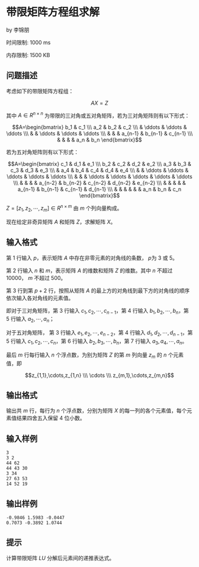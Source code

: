 # 带限矩阵方程组求解

by  李锦朋

时间限制: 1000 ms

内存限制: 1500 KB

## 问题描述

考虑如下的带限矩阵方程组：

$$AX = Z$$

其中 $A\in R^{n\times n}$ 为带限的三对角或五对角矩阵，若为三对角矩阵则有以下形式：

$$A=\begin{bmatrix} b_1 & c_1 \\\ a_2 & b_2 & c_2 \\\ & \ddots & \ddots & \ddots \\\ & & \ddots & \ddots & \ddots \\\ & & & a_{n-1} & b_{n-1} & c_{n-1} \\\ & & & & a_n & b_n \end{bmatrix}$$

若为五对角矩阵则有以下形式：

$$A=\begin{bmatrix} c_1 & d_1 & e_1 \\\ b_2 & c_2 & d_2 & e_2 \\\ a_3 & b_3 & c_3 & d_3 & e_3 \\\ & a_4 & b_4 & c_4 & d_4 & e_4 \\\ & & \ddots & \ddots & \ddots & \ddots & \ddots \\\ & & & \ddots & \ddots & \ddots & \ddots & \ddots \\\ & & & & a_{n-2} & b_{n-2} & c_{n-2} & d_{n-2} & e_{n-2} \\\ & & & & & a_{n-1} & b_{n-1} & c_{n-1} & d_{n-1} \\\ & & & & & & a_n & b_n & c_n \end{bmatrix}$$

$Z=[z_1,z_2,\cdots,z_m]\in R^{n\times m}$ 由 $m$ 个列向量构成。

现在给定非奇异矩阵 $A$ 和矩阵 $Z$，求解矩阵 $X$。
 
## 输入格式

第 $1$ 行输入 $p$，表示矩阵 $A$ 中存在非零元素的对角线的条数， $p$为 $3$ 或 $5$。

第 $2$ 行输入 $n$ 和 $m$，表示矩阵 $A$ 的维数和矩阵 $Z$ 的维数。其中 $n$ 不超过 $10000$， $m$ 不超过 $500$。

第 $3$ 行到第 $p+2$ 行，按照从矩阵 $A$ 的最上方的对角线到最下方的对角线的顺序依次输入各对角线的元素值。

即对于三对角矩阵，第 $3$ 行输入 $c_1,c_2,\cdots,c_{n-1}$，第 $4$ 行输入 $b_1,b_2,\cdots,b_n$，第 $5$ 行输入 $a_2,\cdots,a_n$；

对于五对角矩阵， 第 $3$ 行输入 $e_1,e_2,\cdots,e_{n-2}$，第 $4$ 行输入 $d_1,d_2,\cdots,d_{n-1}$，第 $5$ 行输入 $c_1,c_2,\cdots,c_n$，第 $6$ 行输入 $b_2,b_3,\cdots,b_n$，第 $7$ 行输入 $a_3,a_4,\cdots,a_n$。

最后 $m$ 行每行输入 $n$ 个浮点数，为别为矩阵 $Z$ 的第 $m$ 列向量 $z_m$ 的 $n$ 个元素值，即

$$z_{1,1},\cdots,z_{1,n} \\\ \cdots \\\ z_{m,1},\cdots,z_{m,n}$$

## 输出格式

输出共 $m$ 行，每行为 $n$ 个浮点数，分别为矩阵 $X$ 的每一列的各个元素值，每个元素值结果四舍五入保留 $4$ 位小数。

## 输入样例

```
3
3 2
44 62 
44 43 30 
3 34 
27 63 53 
14 52 19
```

## 输出样例

```
-0.9846 1.5983 -0.0447 
0.7073 -0.3892 1.0744
```

## 提示

计算带限矩阵 $LU$ 分解后元素间的递推表达式。